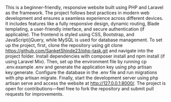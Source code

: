 This is a beginner-friendly, responsive website built using PHP and Laravel as the framework. The project follows best practices in modern web development and ensures a seamless experience across different devices. It includes features like a fully responsive design, dynamic routing, Blade templating, a user-friendly interface, and secure authentication (if applicable). The frontend is styled using CSS, Bootstrap, and JavaScript/jQuery, while MySQL is used for database management. To set up the project, first, clone the repository using git clone https://github.com/SanketShinde23/php-task.git and navigate into the project folder. Install dependencies with composer install and npm install (if using Laravel Mix). Then, set up the environment file by running cp .env.example .env and generate the application key using php artisan key:generate. Configure the database in the .env file and run migrations with php artisan migrate. Finally, start the development server using php artisan serve and access the website at http://127.0.0.1:8000/. The project is open for contributions—feel free to fork the repository and submit pull requests for improvements.
